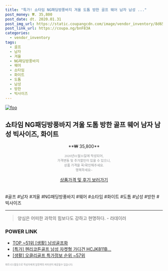 ```yaml
--- 
title: "특가! 쇼타임 NG패딩방풍바지 겨울 도톰 방한 골프 웨어 남자 남성 ..." 
post_money: ₩. 35,800 
post_date: dt. 2020.01.31 
post_img_url: https://static.coupangcdn.com/image/vendor_inventory/8d65/eb3eeee6dc4c0a88b4b9682b96e5d42acba77462d55dec7ce5a15025be47.jpg 
post_link_url: https://coupa.ng/bnF83A 
categories: 
  - vendor_inventory 
tags: 
  - 골프 
  - 남자 
  - 겨울 
  - NG패딩방풍바지 
  - 웨어 
  - 쇼타임 
  - 화이트 
  - 도톰 
  - 남성 
  - 방한 
  - 빅사이즈 
--- 
```

[![foo](https://static.coupangcdn.com/image/vendor_inventory/8d65/eb3eeee6dc4c0a88b4b9682b96e5d42acba77462d55dec7ce5a15025be47.jpg)](https://coupa.ng/bnF83A) 

## 쇼타임 NG패딩방풍바지 겨울 도톰 방한 골프 웨어 남자 남성 빅사이즈, 화이트 
<p style="text-align: center;">**₩ 35,800**</p> 
<p style="text-align: center;"><span style="color: #898c8f; font-family: Georgia,Times,serif; font-size: 0.75em;">2020년01월31일에 작성되어, <br>가격변동 및 추가할인이 있을 수 있으니,<br> 상품 가격을 꼭!확인해주세요.<br>행복하세요~</span> 
</p>	 
<div markdown="0" style="text-align: center;"><a href="https://coupa.ng/bnF83A" class="btn btn--success">상품가격 및 후기 보러가기</a></div> 
<br><br> 
  #골프 #남자 #겨울 #NG패딩방풍바지 #웨어 #쇼타임 #화이트 #도톰 #남성 #방한 #빅사이즈 
<hr> 

> 양심은 어떠한 과학의 힘보다도 강하고 현명하다. - 라데이러 


### POWER LINK

* <a href="https://blog.naver.com/fasyy4321/221776539956" target="_blank"> TOP ~51위 [생활] 남성골프화</a>
* <a href="https://blog.naver.com/an0733/221786701895" target="_blank">[특가] 헨리코튼골프 남성 자켓형 가디건 HCJK811B...</a>
* <a href="https://blog.naver.com/sakai111/221779770255" target="_blank"> [생활] 오클리골프 특가정보 순위 ~57위</a>

<span style="color: #898c8f; font-family: Georgia,Times,serif; font-size: 0.55em;">파트너스활동으로 작성자에게 일정액의 커미션이 제공될수 있습니다.</span> 
